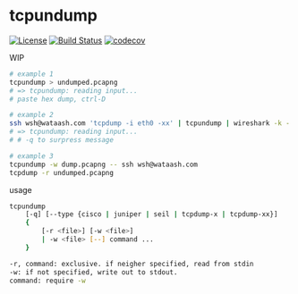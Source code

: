 # tcpundump

[![License](https://img.shields.io/badge/License-BSD%202--Clause-orange.svg)](https://opensource.org/licenses/BSD-2-Clause)
[![Build Status](https://travis-ci.org/wataash/tcpundump.svg?branch=master)](https://travis-ci.org/wataash/tcpundump)
[![codecov](https://codecov.io/gh/wataash/tcpundump/branch/master/graph/badge.svg)](https://codecov.io/gh/wataash/tcpundump)

WIP

```sh
# example 1
tcpundump > undumped.pcapng
# => tcpundump: reading input...
# paste hex dump, ctrl-D

# example 2
ssh wsh@wataash.com 'tcpdump -i eth0 -xx' | tcpundump | wireshark -k -
# => tcpundump: reading input...
# # -q to surpress message

# example 3
tcpundump -w dump.pcapng -- ssh wsh@wataash.com
tcpdump -r undumped.pcapng
```

usage

```sh
tcpundump
    [-q] [--type {cisco | juniper | seil | tcpdump-x | tcpdump-xx}]
    {
        [-r <file>] [-w <file>]
        | -w <file> [--] command ...
    }

-r, command: exclusive. if neigher specified, read from stdin
-w: if not specified, write out to stdout.
command: require -w
```
